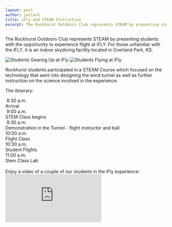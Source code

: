 ```yaml
---
layout: post
author: jwclark
title: iFly and STEAM Instruction
excerpt: The Rockhurst Outdoors Club represents STEAM by presenting students with the opportunity to experience flight at iFLY.
---
```

The Rockhurst Outdoors Club represents STEAM by presenting students with the opportunity to experience flight at iFLY. For those unfamiliar with the iFLY, it is an indoor skydiving facility located in Overland Park, KS.

<div class="flex-wrapper">
  <img src="{{site.baseurl}}/img/ifly-gearedup.jpg" alt="Students Gearing Up at iFly">
  <img src="{{site.baseurl}}/img/ifly-flying.jpg" alt="Students Flying at iFly">
</div>

Rockhurst students participated in a STEAM Course which focused on the technology that went into designing the wind tunnel as well as further instruction on the science involved in the experience.

The itinerary:

<div class="flex">
  <div class="x1 mono">&nbsp;8:30 a.m.</div>
  <div class="x4">Arrival</div>
</div>
<div class="flex">
  <div class="x1 mono">&nbsp;9:00 a.m.</div>
  <div class="x4">STEM Class begins</div>
</div>
<div class="flex">
  <div class="x1 mono">&nbsp;9:30 a.m.</div>
  <div class="x4">Demonstration in the Tunnel  - flight instructor and ball</div>
</div>
<div class="flex">
  <div class="x1 mono">10:00 a.m.</div>
  <div class="x4">Flight Class</div>
</div>
<div class="flex">
  <div class="x1 mono">10:30 a.m.</div>
  <div class="x4">Student Flights</div>
</div>
<div class="flex">
  <div class="x1 mono">11:00 a.m.</div>
  <div class="x4">Stem Class Lab</div>
</div>

<br>
Enjoy a video of a couple of our students in the iFly experience:

<div class="flex">
  <div class="x1">
    <div class="vertical-vimeo-embed-container">
      <iframe src="https://player.vimeo.com/video/164518200?title=0&byline=0&portrait=0" frameborder="0" webkitallowfullscreen mozallowfullscreen allowfullscreen></iframe>
    </div>
  </div>
  <div class="x1">&nbsp;</div>
</div>
